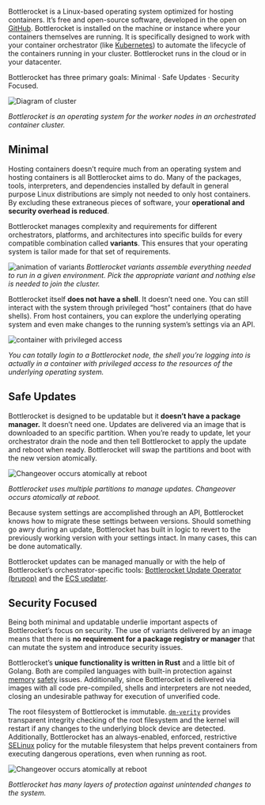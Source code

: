 Bottlerocket is a Linux-based operating system optimized for hosting containers.
It’s free and open-source software, developed in the open on [GitHub](https://github.com/bottlerocket-os).
Bottlerocket is installed on the machine or instance where your containers themselves are running.
It is specifically designed to work with your container orchestrator (like [Kubernetes](https://kubernetes.io/)) to automate the lifecycle of the containers running in your cluster.
Bottlerocket runs in the cloud or in your datacenter.

Bottlerocket has three primary goals: Minimal · Safe Updates · Security Focused.

![Diagram of cluster](/assets/homepage/bottlerocket-cluster.png)

*Bottlerocket is an operating system for the worker nodes in an orchestrated container cluster.*

## Minimal

Hosting containers doesn’t require much from an operating system and hosting containers is all Bottlerocket aims to do.
Many of the packages, tools, interpreters, and dependencies installed by default in general purpose Linux distributions are simply not needed to only host containers.
By excluding these extraneous pieces of software, your **operational and security overhead is reduced**.

Bottlerocket manages complexity and requirements for different orchestrators, platforms, and architectures into specific builds for every compatible combination called **variants**.
This ensures that your operating system is tailor made for that set of requirements.

![animation of variants](/assets/homepage/variant-animation.gif)
*Bottlerocket variants assemble everything needed to run in a given environment.
Pick the appropriate variant and nothing else is needed to join the cluster.*

Bottlerocket itself **does not have a shell**.
It doesn’t need one.
You can still interact with the system through privileged “host” containers (that do have shells).
From host containers, you can explore the underlying operating system and even make changes to the running system’s settings via an API.

![container with privileged access](/assets/homepage/priv-container.png)

*You can totally login to a Bottlerocket node, the shell you’re logging into is actually in a container with privileged access to the resources of the underlying operating system.* 


## Safe Updates

Bottlerocket is designed to be updatable but it **doesn’t have a package manager.**
It doesn’t need one.
Updates are delivered via an image that is downloaded to an specific partition.
When you’re ready to update, let your orchestrator drain the node and then tell Bottlerocket to apply the update and reboot when ready.
Bottlerocket will swap the partitions and boot with the new version atomically.

![Changeover occurs atomically at reboot](/assets/homepage/update.png)

*Bottlerocket uses multiple partitions to manage updates.
Changeover occurs atomically at reboot.* 

Because system settings are accomplished through an API, Bottlerocket knows how to migrate these settings between versions.
Should something go awry during an update, Bottlerocket has built in logic to revert to the previously working version with your settings intact.
In many cases, this can be done automatically.

Bottlerocket updates can be managed manually or with the help of Bottlerocket’s orchestrator-specific tools: [Bottlerocket Update Operator (brupop)](https://github.com/bottlerocket-os/bottlerocket-update-operator) and the [ECS updater](https://github.com/bottlerocket-os/bottlerocket-ecs-updater).


## Security Focused

Being both minimal and updatable underlie important aspects of Bottlerocket’s focus on security.
The use of variants delivered by an image means that there is **no requirement for a package registry or manager** that can mutate the system and introduce security issues.

Bottlerocket’s **unique functionality is written in Rust** and a little bit of Golang.
Both are compiled languages with built-in protection against [memory](https://hacks.mozilla.org/2019/01/fearless-security-memory-safety/) [safety](https://media.defense.gov/2022/Nov/10/2003112742/-1/-1/0/CSI_SOFTWARE_MEMORY_SAFETY.PDF) issues.
Additionally, since Bottlerocket is delivered via images with all code pre-compiled, shells and interpreters are not needed, closing an undesirable pathway for execution of unverified code.

The root filesystem of Bottlerocket is immutable.
[`dm-verity`](https://docs.kernel.org/admin-guide/device-mapper/verity.html) provides transparent integrity checking of the root filesystem and the kernel will restart if any changes to the underlying block device are detected.
Additionally, Bottlerocket has an always-enabled, enforced, restrictive [SELinux](https://selinuxproject.org/page/Main_Page) policy for the mutable filesystem that helps prevent containers from executing dangerous operations, even when running as root.


![Changeover occurs atomically at reboot](/assets/homepage/selinux-dmverity.png)

*Bottlerocket has many layers of protection against unintended changes to the system.*